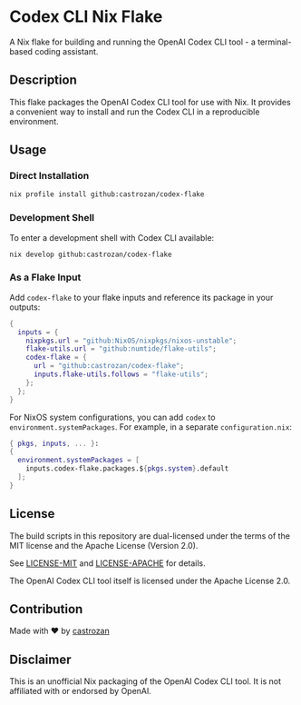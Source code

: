 # Codex CLI Nix Flake

A Nix flake for building and running the OpenAI Codex CLI tool - a terminal-based coding assistant.

## Description

This flake packages the OpenAI Codex CLI tool for use with Nix. It provides a convenient way to install and run the Codex CLI in a reproducible environment.

## Usage

### Direct Installation

```bash
nix profile install github:castrozan/codex-flake
```

### Development Shell

To enter a development shell with Codex CLI available:

```bash
nix develop github:castrozan/codex-flake
```

### As a Flake Input

Add `codex-flake` to your flake inputs and reference its package in your outputs:

```nix
{
  inputs = {
    nixpkgs.url = "github:NixOS/nixpkgs/nixos-unstable";
    flake-utils.url = "github:numtide/flake-utils";
    codex-flake = {
      url = "github:castrozan/codex-flake";
      inputs.flake-utils.follows = "flake-utils";
    };
  };
}
```

For NixOS system configurations, you can add `codex` to `environment.systemPackages`. For example, in a separate `configuration.nix`:

```nix
{ pkgs, inputs, ... }:
{
  environment.systemPackages = [
    inputs.codex-flake.packages.${pkgs.system}.default
  ];
}
```
## License

The build scripts in this repository are dual-licensed under the terms of the MIT license and the Apache License (Version 2.0).

See [LICENSE-MIT](LICENSE-MIT) and [LICENSE-APACHE](LICENSE-APACHE) for details.

The OpenAI Codex CLI tool itself is licensed under the Apache License 2.0.

## Contribution

Made with ❤️ by [castrozan](https://github.com/castrozan)

## Disclaimer

This is an unofficial Nix packaging of the OpenAI Codex CLI tool. It is not affiliated with or endorsed by OpenAI.
